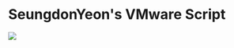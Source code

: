 # SeungdonYeon's VMware Script
 <img src="https://img.shields.io/badge/VMware-607078?style=flat&logo=#VMware&logoColor=white"/>
